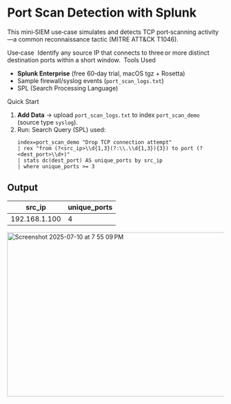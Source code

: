 # Port Scan Detection with Splunk

This mini‑SIEM use‑case simulates and detects TCP port‑scanning activity—a common reconnaissance tactic (MITRE ATT&CK T1046).

Use‑case 
Identify any source IP that connects to three or more distinct destination ports within a short window.
 Tools Used 
- **Splunk Enterprise** (free 60‑day trial, macOS tgz + Rosetta)
- Sample firewall/syslog events (`port_scan_logs.txt`)
- SPL (Search Processing Language)

Quick Start 
1. **Add Data** → upload `port_scan_logs.txt` to index `port_scan_demo` (source type `syslog`). 
2. Run: Search Query (SPL) used: 
   ```spl
   index=port_scan_demo "Drop TCP connection attempt"
   | rex "from (?<src_ip>\\d{1,3}(?:\\.\\d{1,3}){3}) to port (?<dest_port>\\d+)"
   | stats dc(dest_port) AS unique_ports by src_ip
   | where unique_ports >= 3

## Output
| src_ip        | unique_ports |
|---------------|--------------|
| 192.168.1.100 | 4            |

<img width="762" height="380" alt="Screenshot 2025-07-10 at 7 55 09 PM" src="https://github.com/user-attachments/assets/4e8b8334-7ff2-4f42-b988-b74ee52d2be1" />
